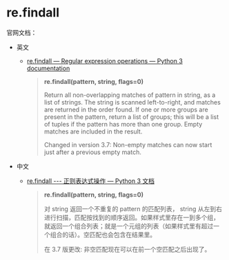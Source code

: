 # re.findall

官网文档：

* 英文
  * [re.findall — Regular expression operations — Python 3 documentation](https://docs.python.org/3/library/re.html#re.findall)
    > **re.findall(pattern, string, flags=0)**
    > 
    > Return all non-overlapping matches of pattern in string, as a list of strings. The string is scanned left-to-right, and matches are returned in the order found. If one or more groups are present in the pattern, return a list of groups; this will be a list of tuples if the pattern has more than one group. Empty matches are included in the result.
    > 
    > Changed in version 3.7: Non-empty matches can now start just after a previous empty match.

* 中文
  * [re.findall --- 正则表达式操作 — Python 3 文档](https://docs.python.org/zh-cn/3/library/re.html#re.findall)
    > **re.findall(pattern, string, flags=0)**
    >
    > 对 string 返回一个不重复的 pattern 的匹配列表， string 从左到右进行扫描，匹配按找到的顺序返回。如果样式里存在一到多个组，就返回一个组合列表；就是一个元组的列表（如果样式里有超过一个组合的话）。空匹配也会包含在结果里。
    >
    > 在 3.7 版更改: 非空匹配现在可以在前一个空匹配之后出现了。
